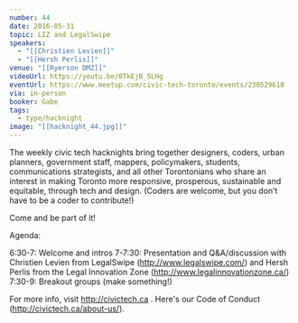 ```yaml
---
number: 44
date: 2016-05-31
topic: LIZ and LegalSwipe
speakers:
  - "[[Christien Levien]]"
  - "[[Hersh Perlis]]"
venue: "[[Ryerson DMZ]]"
videoUrl: https://youtu.be/0TkEjB_5LHg
eventUrl: https://www.meetup.com/civic-tech-toronto/events/230529618
via: in-person
booker: Gabe
tags:
  - type/hacknight
image: "[[hacknight_44.jpg]]"
---
```


The weekly civic tech hacknights bring together designers, coders, urban planners, government staff, mappers, policymakers, students, communications strategists, and all other Torontonians who share an interest in making Toronto more responsive, prosperous, sustainable and equitable, through tech and design. (Coders are welcome, but you don’t have to be a coder to contribute!)

Come and be part of it!

Agenda:

6:30-7: Welcome and intros
7-7:30: Presentation and Q&A/discussion with Christien Levien from LegalSwipe (http://www.legalswipe.com/) and Hersh Perlis from the Legal Innovation Zone (http://www.legalinnovationzone.ca/)
7:30-9: Breakout groups (make something!)

For more info, visit http://civictech.ca .
Here's our Code of Conduct (http://civictech.ca/about-us/).